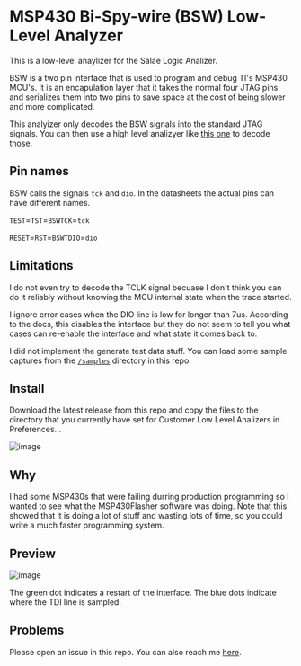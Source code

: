 # MSP430 Bi-Spy-wire (BSW) Low-Level Analyzer

This is a low-level anaylizer for the Salae Logic Analizer.

BSW is a two pin interface that is used to program and debug TI's MSP430 MCU's. It is an encapulation layer that it takes the normal four JTAG pins and serializes them into two pins to save space at the cost of being slower and more complicated. 

This analyizer only decodes the BSW signals into the standard JTAG signals. You can then use a high level analizyer like [this one](https://github.com/bigjosh/msp-jtag-analyzer) to decode those. 

## Pin names

BSW calls the signals `tck` and `dio`. In the datasheets the actual pins can have different names. 

`TEST`=`TST`=`BSWTCK`=`tck`

`RESET`=`RST`=`BSWTDIO`=`dio`

## Limitations

I do not even try to decode the TCLK signal becuase I don't think you can do it reliably without knowing the MCU internal state when the trace started.

I ignore error cases when the DIO line is low for longer than 7us. According to the docs, this disables the interface but they do not seem to tell you what cases can re-enable the interface and what state it comes back to.

I did not implement the generate test data stuff. You can load some sample captures from the [`/samples`](/samples) directory in this repo.

## Install 
Download the latest release from this repo and copy the files to the directory that you currently have set for Customer Low Level Analizers in Preferences...

![image](https://github.com/bigjosh/BSWAnalyzer/assets/5520281/5f073f72-e8c3-47a0-8b22-8adfa809d303)

## Why

I had some MSP430s that were failing durring production programming so I wanted to see what the MSP430Flasher software was doing. Note that this showed that it is doing a lot of stuff and wasting lots of time, so you could write a much faster programming system.

## Preview

![image](https://github.com/bigjosh/BSWAnalyzer/assets/5520281/66a5fe7a-664d-4d35-b030-344c956e396d)

The green dot indicates a restart of the interface. The blue dots indicate where the TDI line is sampled. 


## Problems

Please open an issue in this repo. You can also reach me [here](http://josh.com/contact.html).
